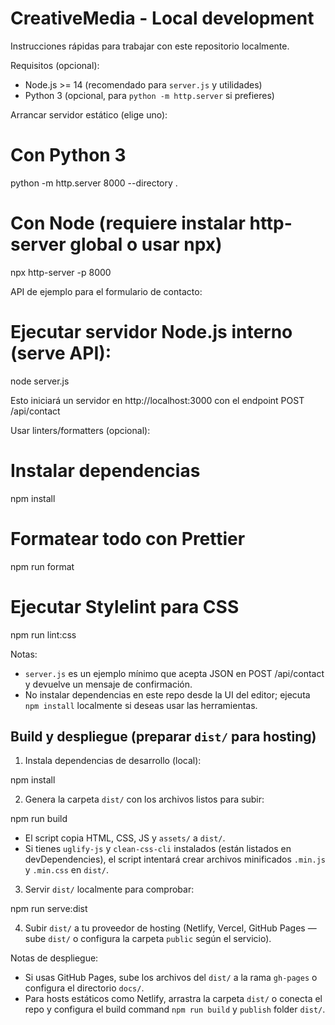 # CreativeMedia - Local development

Instrucciones rápidas para trabajar con este repositorio localmente.

Requisitos (opcional):
- Node.js >= 14  (recomendado para `server.js` y utilidades)
- Python 3 (opcional, para `python -m http.server` si prefieres)

Arrancar servidor estático (elige uno):

  # Con Python 3
  python -m http.server 8000 --directory .

  # Con Node (requiere instalar http-server global o usar npx)
  npx http-server -p 8000

API de ejemplo para el formulario de contacto:

  # Ejecutar servidor Node.js interno (serve API):
  node server.js

  Esto iniciará un servidor en http://localhost:3000 con el endpoint POST /api/contact

Usar linters/formatters (opcional):

  # Instalar dependencias
  npm install

  # Formatear todo con Prettier
  npm run format

  # Ejecutar Stylelint para CSS
  npm run lint:css

Notas:
- `server.js` es un ejemplo mínimo que acepta JSON en POST /api/contact y devuelve un mensaje de confirmación.
- No instalar dependencias en este repo desde la UI del editor; ejecuta `npm install` localmente si deseas usar las herramientas.

## Build y despliegue (preparar `dist/` para hosting)

1. Instala dependencias de desarrollo (local):

  npm install

2. Genera la carpeta `dist/` con los archivos listos para subir:

  npm run build

  - El script copia HTML, CSS, JS y `assets/` a `dist/`.
  - Si tienes `uglify-js` y `clean-css-cli` instalados (están listados en devDependencies), el script intentará crear archivos minificados `.min.js` y `.min.css` en `dist/`.

3. Servir `dist/` localmente para comprobar:

  npm run serve:dist

4. Subir `dist/` a tu proveedor de hosting (Netlify, Vercel, GitHub Pages — sube `dist/` o configura la carpeta `public` según el servicio).

Notas de despliegue:
- Si usas GitHub Pages, sube los archivos del `dist/` a la rama `gh-pages` o configura el directorio `docs/`.
- Para hosts estáticos como Netlify, arrastra la carpeta `dist/` o conecta el repo y configura el build command `npm run build` y `publish` folder `dist/`.

